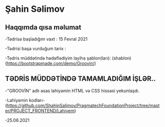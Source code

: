 # Şahin Səlimov

## Haqqımda qısa məlumat

-Tədrisə başladığım vaxt : 15 Fevral 2021

-Tədrisi başa vurduğum tarix :

-Tədris müddətində hədəflədiyim layihə şablon(ları):
(shablon)
(https://bootstrapmade.com/demo/Groovin/)


## TƏDRİS MÜDDƏTİNDƏ TAMAMLADIĞIM İŞLƏR..

-"GROOVİN" adlı əsas lahiyəmin HTML və CSS hissəsi yekunlaşdı.

-Lahiyəmin kodları-(https://github.com/ShahinSalimov/PragmatechFoundationProject/tree/master/PROJECT_FRONTEND/Lahiyem)

-25.06.2021
